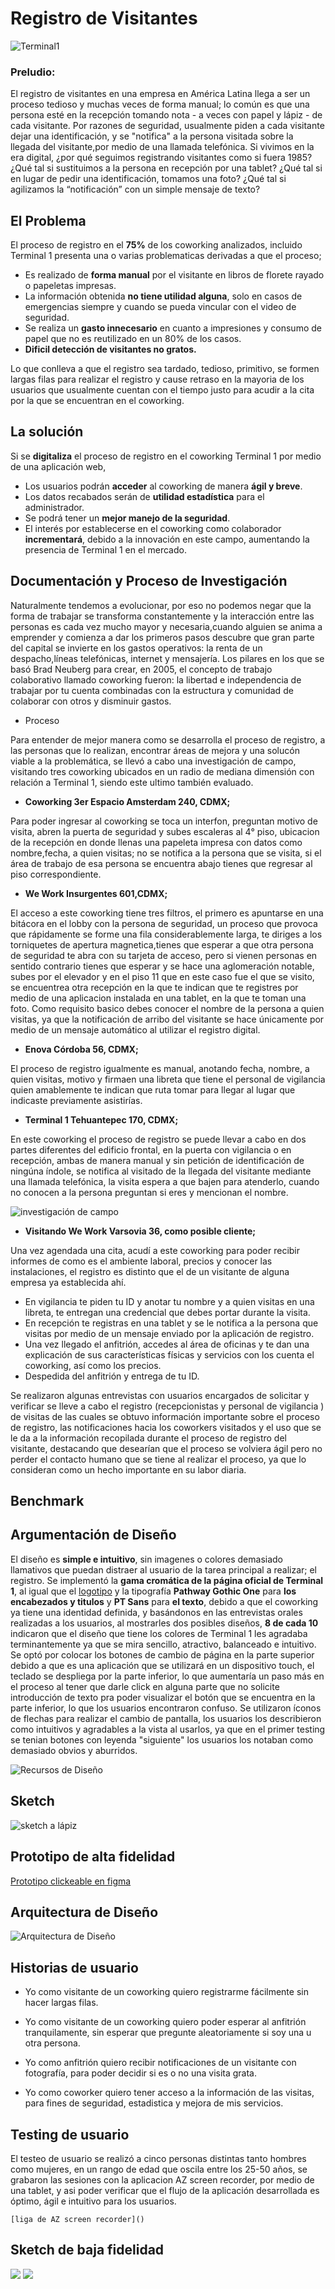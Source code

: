 # Registro de Visitantes

![Terminal1](ux/img/terminal1.jpg)

### Preludio:

El registro de visitantes en una empresa en América Latina llega a ser un proceso tedioso y muchas veces de forma manual; lo común es que una persona esté en la recepción tomando nota - a veces con papel y lápiz - de cada visitante. Por razones de seguridad, usualmente piden a cada visitante dejar una identificación,  y  se "notifica" a la persona visitada sobre la llegada del visitante,por medio de una llamada telefónica. Si vivimos en la era digital, ¿por qué seguimos registrando visitantes como si fuera 1985? ¿Qué tal si sustituimos a la persona en recepción por una tablet? ¿Qué tal si en lugar de pedir una identificación, tomamos una foto? ¿Qué tal si agilizamos la “notificación” con un simple mensaje de texto?

## El Problema

El proceso de registro en el **75%** de los coworking analizados, incluido Terminal 1 presenta una o varias problematicas derivadas a que el proceso;

* Es realizado de **forma manual** por el visitante en libros de florete rayado o papeletas impresas.
* La información obtenida **no tiene utilidad alguna**, solo en casos de emergencias siempre y cuando se pueda vincular con el video de seguridad.
* Se realiza un **gasto innecesario** en cuanto a impresiones y consumo de papel que no es reutilizado en un 80% de los casos.
* **Dificil detección de visitantes no gratos.**

 
 Lo que conlleva a que el registro sea tardado, tedioso, primitivo, se formen largas filas para realizar el registro y cause retraso en la mayoria de los usuarios que usualmente cuentan con el tiempo justo para acudir a la cita por la que se encuentran en el coworking.

 ## La solución 

 Si se **digitaliza** el proceso de registro en el coworking Terminal 1 por medio de una aplicación web, 
 * Los usuarios podrán **acceder** al coworking de manera **ágil y breve**.
 * Los datos recabados serán de **utilidad estadística** para el administrador.
 * Se podrá tener un **mejor manejo de la seguridad**. 
 * El interés por establecerse en el coworking como colaborador **incrementará**, debido a la innovación en este campo, aumentando la presencia de Terminal 1 en el mercado. 

## Documentación y Proceso de Investigación

Naturalmente tendemos a evolucionar, por eso no podemos negar que la forma de trabajar se transforma constantemente  y la interacción entre las personas es cada vez mucho mayor y necesaria,cuando alguien se anima a emprender y comienza a dar los primeros pasos descubre que gran parte del capital se invierte en los gastos operativos: la renta de un despacho,líneas telefónicas, internet y mensajería. 
Los pilares en los que se basó Brad Neuberg para crear, en 2005, el concepto de trabajo colaborativo llamado coworking fueron: la libertad e independencia de trabajar por tu cuenta combinadas con la estructura y comunidad de colaborar con otros y disminuir gastos.

* Proceso

Para entender de mejor manera como se desarrolla el proceso de registro, a las personas que lo realizan, encontrar áreas de mejora y una solucón viable a la problemática, se llevó a cabo una investigación de campo, visitando tres coworking ubicados en un radio de mediana dimensión con relación a Terminal 1, siendo este ultimo también evaluado.

* **Coworking 3er Espacio Amsterdam 240, CDMX;**

Para poder ingresar al coworking se toca un interfon, preguntan motivo de visita, abren la puerta de seguridad y subes escaleras al 4° piso, ubicacion de la recepción en donde llenas una papeleta impresa con datos como nombre,fecha, a quien visitas; no se notifica a la persona que se visita, si el área de trabajo de esa persona se encuentra abajo tienes que regresar al piso correspondiente.

* **We Work Insurgentes 601,CDMX;**

El acceso a este coworking tiene tres filtros, el primero es apuntarse en una bitácora en el lobby con la persona de seguridad, un proceso que provoca que rápidamente se forme una fila considerablemente larga, te diriges a los torniquetes de apertura magnetica,tienes que esperar a que otra persona de seguridad te abra con su tarjeta de acceso, pero si vienen personas en sentido contrario tienes que esperar y se hace una aglomeración notable, subes por el elevador y en el piso 11 que en este caso fue el que se visito, se encuentrea otra recepción en la que te indican que te registres por medio de una aplicacion instalada en una tablet, en la que te toman una foto.
Como requisito basico debes conocer el nombre de la persona a quien visitas, ya que la notificación de arribo del visitante se hace  únicamente por medio de un mensaje automático al utilizar el registro digital.

* **Enova Córdoba 56, CDMX;**

El proceso de registro igualmente es manual, anotando fecha, nombre, a quien visitas, motivo y firmaen una libreta que tiene el personal de vigilancia quien amablemente te indican que ruta tomar para llegar al lugar que indicaste previamente asistirías.

* **Terminal 1 Tehuantepec 170, CDMX;**

En este coworking el proceso de registro se puede llevar a cabo en dos partes diferentes del edificio frontal, en la puerta con vigilancia o en recepción, ambas de manera manual y sin petición de identificación de ningúna índole, se notifica al visitado de la llegada del visitante mediante una llamada telefónica, la visita espera a que bajen para atenderlo,  cuando no conocen a la persona preguntan si eres y mencionan el nombre.

![investigación de campo](ux/img/investigacióndecampo.gif)

* **Visitando We Work Varsovia 36, como posible cliente;** 

Una vez agendada una cita, acudí a este coworking para poder recibir informes de como es el ambiente laboral, precios y conocer las instalaciones, el registro es distinto que el de un visitante de alguna empresa ya establecida ahí.
* En vigilancia te piden tu ID y anotar tu nombre y a quien visitas en una libreta, te entregan una credencial que debes portar durante la visita.
* En recepción te registras en una tablet y se le notifica a la persona que visitas por medio de un mensaje enviado por la aplicación de registro.
* Una vez llegado el anfitrión, accedes al área de oficinas y te dan una explicación de sus características físicas y servicios con los cuenta el coworking, así como los precios.
* Despedida del anfitrión y entrega de tu ID.  

Se realizaron algunas entrevistas con usuarios encargados de solicitar y verificar se lleve a cabo el registro (recepcionistas y personal de vigilancia ) de visitas de las cuales se obtuvo información importante sobre el proceso de registro, las notificaciones hacia los coworkers visitados y el uso que se le da a la información recopilada durante el proceso de registro del visitante, destacando que desearían que el proceso se volviera ágil pero no perder el contacto humano que se tiene al realizar el proceso, ya que lo consideran como un hecho importante en su labor diaria.


## Benchmark



## Argumentación de Diseño

El diseño es **simple e intuitivo**, sin imagenes o colores demasiado llamativos que puedan distraer al usuario de la tarea principal a realizar; el registro.
Se implementó la **gama cromática de la página oficial de Terminal 1**, al igual que el [logotipo](http://terminal1.mx/wp-content/themes/terminal-1-theme1.1//images/header-logo.svg) y la tipografía **Pathway Gothic One** para **los encabezados y titulos** y **PT Sans** para **el texto**, debido a que el coworking ya tiene una identidad definida, y basándonos en las entrevistas orales realizadas a los usuarios, al mostrarles dos posibles diseños, **8 de cada 10** indicaron que el diseño que tiene los colores de Terminal 1 les agradaba terminantemente ya que se mira sencillo, atractivo, balanceado e intuitivo.
Se optó por colocar los botones de cambio de página en la parte superior debido a que es una aplicación que se utilizará en un dispositivo touch, el teclado se despliega por la parte inferior, lo que aumentaría un paso más en el proceso al tener que darle click en alguna parte que no solicite introducción de texto pra poder visualizar el botón que se encuentra en la parte inferior, lo que los usuarios encontraron confuso.
Se utilizaron íconos de flechas para realizar el cambio de pantalla, los usuarios los describieron como intuitivos y agradables a la vista al usarlos, ya que en el primer testing se tenian botones con leyenda "siguiente" los usuarios los notaban como demasiado obvios y aburridos.

![Recursos de Diseño](ux/img/recursosdediseño.png)

## Sketch
![sketch a lápiz](ux/img/sketchbajafidelidad.gif)

## Prototipo de alta fidelidad
[Prototipo clickeable en figma](https://www.figma.com/proto/GIphPyxr0rh3LqmzN29FpyaD/Registro?node-id=10%3A0&scaling=scale-down)

## Arquitectura de Diseño
![Arquitectura de Diseño](ux/img/arquitecturacompleta.png)


## Historias de usuario


* Yo como visitante de un coworking quiero registrarme fácilmente sin hacer largas filas.

* Yo como visitante de un coworking quiero  poder esperar al anfitrión tranquilamente, sin esperar que pregunte aleatoriamente si soy una u otra persona.

* Yo como anfitrión quiero recibir notificaciones de un visitante con fotografía, para poder decidir si es o no una visita grata.

* Yo como coworker quiero tener acceso a la información de las visitas, para fines de seguridad, estadistica y mejora de mis servicios.
 
 ## Testing de usuario
  
  El testeo de usuario se realizó a cinco personas distintas tanto hombres como mujeres, en un rango de edad que oscila entre los 25-50 años, se grabaron las sesiones con la aplicacion AZ screen recorder, por medio de una tablet, y asi poder verificar que el flujo de la aplicación desarrollada es óptimo, ágil e intuitivo para los usuarios.
    
    [liga de AZ screen recorder]()

## Sketch de baja fidelidad

![](ux/bajafid.jpg)
![](ux/sketchbaja.jpg)

